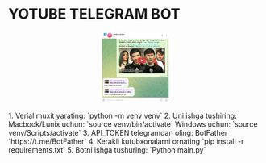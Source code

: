 # YOTUBE TELEGRAM BOT

<p align="center">
    <img height="140" src="https://github.com/Raximboy7/yotubedowlandsbot/blob/main/bot.png?raw=true">
</p>
1. Verial muxit yarating: `python -m venv venv`
2. Uni ishga tushiring: Macbook/Lunix uchun: `source venv/bin/activate`
Windows uchun: `source venv/Scripts/activate`
3. API_TOKEN telegramdan oling: BotFather `https://t.me/BotFather`
4. Kerakli kutubxonalarni ornating `pip install -r requirements.txt`
5. Botni ishga tushuring: `Python main.py`